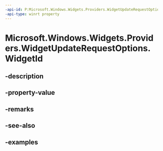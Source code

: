 ```yaml
---
-api-id: P:Microsoft.Windows.Widgets.Providers.WidgetUpdateRequestOptions.WidgetId
-api-type: winrt property
---
```


# Microsoft.Windows.Widgets.Providers.WidgetUpdateRequestOptions.WidgetId

<!--
public string WidgetId { get; }
-->


## -description

## -property-value

## -remarks

## -see-also

## -examples


